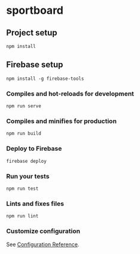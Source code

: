 # sportboard

## Project setup
```
npm install
```

## Firebase setup
```
npm install -g firebase-tools
```

### Compiles and hot-reloads for development
```
npm run serve
```

### Compiles and minifies for production
```
npm run build
```

### Deploy to Firebase
```
firebase deploy
```

### Run your tests
```
npm run test
```

### Lints and fixes files
```
npm run lint
```

### Customize configuration
See [Configuration Reference](https://cli.vuejs.org/config/).
